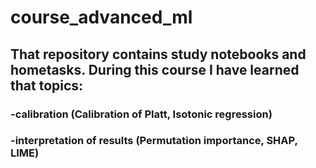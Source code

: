 # course_advanced_ml
## That repository contains study notebooks and hometasks. During this course I have learned that topics:
### -calibration (Calibration of Platt, Isotonic regression)
### -interpretation of results (Permutation importance, SHAP, LIME)
